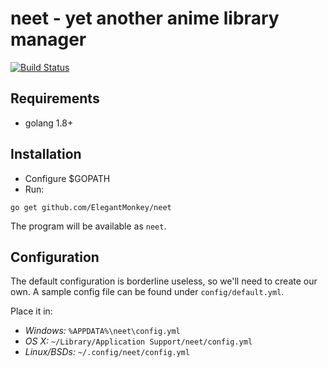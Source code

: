 # neet - yet another anime library manager
[![Build Status](https://travis-ci.org/ElegantMonkey/neet.svg?branch=master)](https://travis-ci.org/ElegantMonket/neet)

## Requirements
- golang 1.8+

## Installation
- Configure $GOPATH
- Run:
```
go get github.com/ElegantMonkey/neet
```

The program will be available as `neet`.

## Configuration
The default configuration is borderline useless, so we'll need to create our own. A sample config file can be found under `config/default.yml`.

Place it in:
- *Windows:* `%APPDATA%\neet\config.yml`
- *OS X:* `~/Library/Application Support/neet/config.yml`
- *Linux/BSDs:* `~/.config/neet/config.yml`

